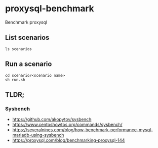 # proxysql-benchmark
Benchmark proxysql

## List scenarios

```ls scenarios```

## Run a scenario

```
cd scenario/<scenario name>
sh run.sh
```

## TLDR;

### Sysbench

- https://github.com/akopytov/sysbench
- https://www.centoshowtos.org/commands/sysbench/
- https://severalnines.com/blog/how-benchmark-performance-mysql-mariadb-using-sysbench
- https://proxysql.com/blog/benchmarking-proxysql-144
